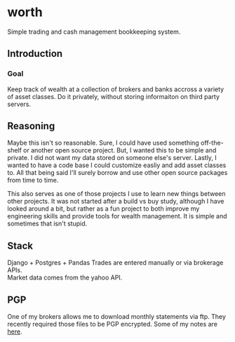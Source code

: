 # worth
Simple trading and cash management bookkeeping system.

## Introduction

### Goal
Keep track of wealth at a collection of brokers and banks accross a variety of asset classes.  Do it privately, without storing informaiton on third party servers.

## Reasoning
Maybe this isn't so reasonable. Sure, I could have used something off-the-shelf or another open source project.  But, I wanted this to be simple and private.  I did not want my data stored on someone else's server.  Lastly, I wanted to have a code base I could customize easliy and add asset classes to.  All that being said I'll surely borrow and use other open source packages from time to time.

This also serves as one of those projects I use to learn new things between other projects.  It was not started after a build vs buy study, although I have looked around a bit, but rather as a fun project to both improve my engineering skills and provide tools for wealth management.  It is simple and sometimes that isn't stupid.

## Stack
Django + Postgres + Pandas
Trades are entered manually or via brokerage APIs. \
Market data comes from the yahoo API.

## PGP
One of my brokers allows me to download monthly statements via ftp.  They recently required those files to be PGP encrypted.  Some of my notes are [here](pgp.md).